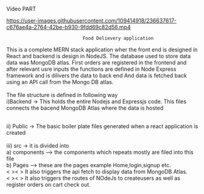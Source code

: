 
Video PART 

https://user-images.githubusercontent.com/109414918/236637617-c676ae4a-2764-42be-b930-9fdd69c82d56.mp4



                                Food Delievery application


This is a complete MERN stack application wher the front end is designed in React and backend is design in NodeJS.
The database used to store data data was MongoDB atlas. First orders are registered in the frontend and after
relevant usre inputs the functions are defined in Node Express framework and is dilivers the data to back end
And data is fetched back using an API call from the Mongo DB atlas.
<br/>
<br/>
The file structure is defined in following way <br/>
  i)Backend -> This holds the entire Nodejs and Expressjs code. This files connects the bacend MongoDB Atlas where the data is hosted <br/>
  
  <br/>
  ii) Public -> The basic boiler plate files generated when a react application is created
  <br/>
  <br/>
  iii) src -> it is divided into <br/>
               a) components --> the components which repeats mostly are filed into this file<br/>
               b) Pages --> these are the pages example Home,login,signup etc. <br/>
                   <&nbsp><&nbsp>         It also triggers the api fetch to display data from MongoDB Atlas. <br/>
                   <&nbsp><&nbsp>         It also triggers the routes of NOdeJs to createusers as well as register orders on cart check out. <br/>







                 
